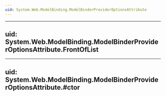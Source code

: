 ```yaml
---
uid: System.Web.ModelBinding.ModelBinderProviderOptionsAttribute
---
```


---
uid: System.Web.ModelBinding.ModelBinderProviderOptionsAttribute.FrontOfList
---

---
uid: System.Web.ModelBinding.ModelBinderProviderOptionsAttribute.#ctor
---
